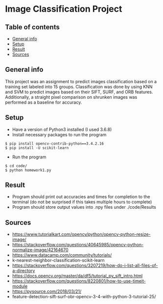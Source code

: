 # Image Classification Project


## Table of contents
* [General info](#general-info)
* [Setup](#setup)
* [Result](#result)
* [Sources](#sources)


## General info
This project was an assignment to predict images classification based on a training set labeled into 15 groups. Classification was done by using KNN and SVM to predict images based on their SIFT, SURF, and ORB features. Additionally, a straight pixel comparison on shrunken images was performed as a baseline for accuracy.


## Setup
* Have a version of Python3 installed (I used 3.6.8)
* Install necessary packages to run the program

```
$ pip install opencv-contrib-python==3.4.2.16
$ pip install -U scikit-learn
```

* Run the program
```
$ cd code/
$ python homework1.py
```


## Result
* Program should print out accuracies and times for completion to the terminal (do not be surprised if this takes multiple hours to complete)
* Program should store output values into .npy files under ./code/Results


## Sources
* https://www.tutorialkart.com/opencv/python/opencv-python-resize-image/ 
* https://stackoverflow.com/questions/40645985/opencv-python-normalize-image/42164670
* https://www.datacamp.com/community/tutorials/
* k-nearest-neighbor-classification-scikit-learn
* https://stackoverflow.com/questions/3207219/how-do-i-list-all-files-of-a-directory
* https://docs.opencv.org/master/da/df5/tutorial_py_sift_intro.html
* https://stackoverflow.com/questions/8220801/how-to-use-timeit-module
* https://pysource.com/2018/03/21/
* feature-detection-sift-surf-obr-opencv-3-4-with-python-3-tutorial-25/
